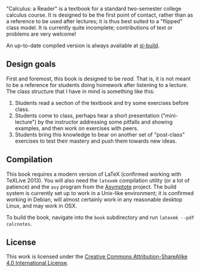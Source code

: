 "Calculus: a Reader" is a textbook for a standard two-semester college calculus course.
It is designed to be the first point of contact, rather than as a reference to be used after lectures; it is thus best suited to a "flipped" class model.
It is currently quite incomplete; contributions of text or problems are very welcome!

An up-to-date compiled version is always available at [sl-build].

## Design goals
First and foremost, this book is designed to be *read*.
That is, it is not meant to be a reference for students doing homework after listening to a lecture.
The class structure that I have in mind is something like this:

1. Students read a section of the textbook and try some exercises before class.
2. Students come to class, perhaps hear a short presentation ("mini-lecture") by the instructor addressing some pitfalls and showing examples, and then work on exercises with peers.
3. Students bring this knowledge to bear on another set of "post-class" exercises to test their mastery and push them towards new ideas.

## Compilation
This book requires a modern version of LaTeX (confirmed working with TeXLive 2013).
You will also need the `latexmk` compilation utility (or a lot of patience) and the `asy` program from the [Asymptote][asymptote] project.
The build system is currently set up to work in a Unix-like environment; it is confirmed working in Debian, will almost certainly work in any reasonable desktop Linux, and may work in OSX.

To build the book, navigate into the `book` subdirectory and run `latexmk --pdf calcnotes`.

## License
This work is licensed under the [Creative Commons Attribution-ShareAlike 4.0 International License][cc-by-sa].

[cc-by-sa]: //creativecommons.org/licenses/by-sa/4.0/
[asymptote]: //asymptote.sourceforge.net/
[sl-build]: //www.sharelatex.com/github/repos/againerdewar/calculus-reader
